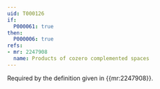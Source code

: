 ```yaml
---
uid: T000126
if:
  P000061: true
then:
  P000006: true
refs:
- mr: 2247908
  name: Products of cozero complemented spaces
---
```


Required by the definition given in {{mr:2247908}}.
